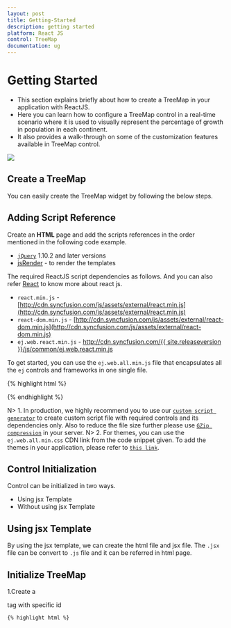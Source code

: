 ```yaml
---
layout: post
title: Getting-Started
description: getting started
platform: React JS
control: TreeMap
documentation: ug
---
```


# Getting Started

* This section explains briefly about how to create a TreeMap in your application with ReactJS.
* Here you can learn how to configure a TreeMap control in a real-time scenario where it is used to visually represent the percentage of growth in population in each continent. 
* It also provides a walk-through on some of the customization features available in TreeMap control.

![](Getting-Started_images/Getting-Started_img1.png)

## Create a TreeMap 

You can easily create the TreeMap widget by  following  the below steps.

## Adding Script Reference

Create an **HTML** page and add the scripts references in the order mentioned in the following code example.

* [`jQuery`](http://jquery.com) 1.10.2 and later versions
* [jsRender](https://github.com/borismoore/jsrender) - to render the templates


The required ReactJS script dependencies as follows. And you can also refer [React](https://facebook.github.io/react/docs/getting-started.html) to know more about react js.

* `react.min.js` - [http://cdn.syncfusion.com/js/assets/external/react.min.js](http://cdn.syncfusion.com/js/assets/external/react.min.js)
* `react-dom.min.js` - [http://cdn.syncfusion.com/js/assets/external/react-dom.min.js](http://cdn.syncfusion.com/js/assets/external/react-dom.min.js)
* `ej.web.react.min.js` - [http://cdn.syncfusion.com/{{ site.releaseversion }}/js/common/ej.web.react.min.js](http://cdn.syncfusion.com/14.3.0.49/js/common/ej.web.react.min.js)

To get started, you can use the `ej.web.all.min.js` file that encapsulates all the `ej` controls and frameworks in one single file.

{% highlight html %}
<!DOCTYPE html>
   <html>
     <head>
        <meta name="viewport" content="width=device-width, initial-scale=1.0">
        <meta name="description" content="Essential Studio for React JS">
        <meta name="author" content="Syncfusion">
        <title>Getting Started for Ribbon React JS</title>
        <!-- Essential Studio for JavaScript  theme reference -->
        <link href="http://cdn.syncfusion.com/{{ site.releaseversion }}/js/web/flat-azure/ej.web.all.min.css" rel="stylesheet" />
        <!-- Essential Studio for JavaScript  script references -->
        <script src="http://cdn.syncfusion.com/js/assets/external/jquery-3.0.0.min.js"></script>
         <script src="http://cdn.syncfusion.com/js/assets/external/react.min.js"></script>
        <script src="http://cdn.syncfusion.com/js/assets/external/react-dom.min.js"></script>
        <script src="http://cdn.syncfusion.com/{{ site.releaseversion }}/js/web/ej.web.all.min.js"></script>
        <script src="http://cdn.syncfusion.com/{{ site.releaseversion }}/js/common/ej.web.react.min.js"></script>
        <!-- Add your custom scripts here -->
    </head>
        <body>
        </body>
   </html>

{% endhighlight %}

N> 1. In production, we highly recommend you to use our [`custom script generator`](http://help.syncfusion.com/js/custom-script-generator) to create custom script file with required controls and its dependencies only. Also to reduce the file size further please use [`GZip compression`](https://developers.google.com/web/fundamentals/performance/optimizing-content-efficiency/optimize-encoding-and-transfer?hl=en) in your server.
N> 2. For themes, you can use the `ej.web.all.min.css` CDN link from the code snippet given. To add the themes in your application, please refer to [`this link`](http://help.syncfusion.com/js/theming-in-essential-javascript-components).

## Control Initialization

Control can be initialized in two ways.

 * Using jsx Template
 * Without using jsx Template
 
## Using jsx Template

By using the jsx template, we can create the html file and jsx file. The `.jsx` file can be convert to `.js` file and it can be referred in html page.

## Initialize TreeMap 

1.Create a <div> tag with specific id
	
    {% highlight html %}

<!DOCTYPE html>
<html>    
    <body>
	<div id="treemap-default" style="height:99%;"></div>
            <script src="app/treemap/default.js"></script>    
    </body>
</html>

{% endhighlight %}
  
2.The dataSource property of the TreeMap accepts the collection values as input.Populate the datasource of the  TreeMap data as JSON object. For example, you can use population data of countries to generate TreeMap data as illustrated in the following code sample.
  
   {% highlight html %}

var population_data = [
                   { Continent: "Asia", Region: "Southern Asia", Growth: 1.32, Population: 1749046000 },
                   { Continent: "Asia", Region: "Eastern Asia", Growth: 0.57, Population: 1620807000 },
                   { Continent: "Asia", Region: "South-Eastern Asia", Growth: 1.20, Population: 618793000 },
                   { Continent: "Asia", Region: "Western Asia", Growth: 1.98, Population: 245707000 },
                   { Continent: "Asia", Region: "Central Asia", Growth: 1.43, Population: 64370000 },
                   { Continent: "Europe", Region: "Europe", Growth: 0.10, Population: 742452000 },
                   { Continent: "America", Region: "South America", Growth: 1.06, Population: 406740000 },
                   { Continent: "America", Region: "Northern America", Growth: 0.85, Population: 355361000 },
                   { Continent: "America", Region: "Central America", Growth: 1.40, Population: 167387000 },
                   { Continent: "Africa", Region: "Eastern Africa", Growth: 2.89, Population: 373202000 },
                   { Continent: "Africa", Region: "Western Africa", Growth: 2.78, Population: 331255000 },
                   { Continent: "Africa", Region: "Northern Africa", Growth: 1.70, Population: 210002000 },
                   { Continent: "Africa", Region: "Middle Africa", Growth: 2.79, Population: 135750000 },
                   { Continent: "Africa", Region: "Southern Africa", Growth: 0.91, Population: 60425000 }
        ];

     {% endhighlight %}

   N> Population data is referred from [List of continents by population](http://en.wikipedia.org/wiki/List_of_continents_by_population)
 
3.The size of an object can be calculated by using the **WeightValuePath** of TreeMap
 
4.Initialize the TreeMap  by using the `EJ.TreeMap` tag. 

{% highlight javascript %}

<script type="text/babel">
<!DOCTYPE html>
<html>    
    <body>
        <script type="text/babel">
            ReactDOM.render(
                     <div className="default">
                        <EJ.TreeMap id="treemap1"  dataSource = {population_data}    weightValuePath ="Population" ></EJ.TreeMap>,
                     </div>,
                     document.getElementById('treemap-default')
                     );
        </script>
    </body>
</html>

{% endhighlight %}

The following image displays a TreeMap with default properties using the above code. 

![](Getting-Started_images/Getting-Started_img2.png)

## GroupTreeMap Items using Levels

You can group TreeMap Items using levels in TreeMap.

### Group Path

You can use `groupPath` property for every flat level of the TreeMap control. It is a path to a field on the source object that serves as the “group” for the level specified. You can group the data based on the `groupPath` in the TreeMap control. When the `groupPath` is not specified, then the items are not grouped and the data is displayed in the order specified in the `dataSource`.

### Group Gap

You can use `groupGap` property to separate the items from every flat level and to differentiate the levels mentioned in the TreeMap control.

The following code sample explains how to group TreeMap Items using ‘Levels’

{% highlight javascript %}
 <script type="text/babel">
  var levels = [
                     { groupPath: "Continent", groupGap: 5}
                   ];
<!DOCTYPE html>
<html>    
    <body>
        <script type="text/babel">
            ReactDOM.render(
                     <div className="default">
                        <EJ.TreeMap id="treemap1"  dataSource = {population_data}    weightValuePath ="Population" 
                        levels = {levels} ></EJ.TreeMap>,
                     </div>,
                     document.getElementById('treemap-default')
                     );
        </script>
    </body>
</html>
{% endhighlight %}


The following screenshot displays grouping of TreeMapItems using Levels.

![](Getting-Started_images/Getting-Started_img3.png)



## Customize TreeMap Appearance by Range

You can differentiate the nodes based on its value and color ranges using Range color. You can also define the color value range using From and To properties. 

### Color Value Path

The `colorValuePath` of TreeMap is a path to a field on the source object. You can determine the color for the object using `colorValuePath` of TreeMap.

The following code sample explains how to customize TreeMap Appearance by Range.

{% highlight javascript %}

 <script type="text/babel">
  var levels = [
                     { groupPath: "Continent", groupGap: 5}
                   ];
   var rangeColorMapping =  [
                    { color: "#DC562D", from: "0", to: "1" },
                    { color: "#FED124", from: "1", to: "1.5" },
                    { color: "#487FC1", from: "1.5", to: "2" },
                    { color: "#0E9F49", from: "2", to: "3" }
                ];
<!DOCTYPE html>
<html>    
    <body>
        <script type="text/babel">
            ReactDOM.render(
                     <div className="default">
                        <EJ.TreeMap id="treemap1"  dataSource = {population_data}    weightValuePath ="Population" 
                        levels = {levels} rangeColorMapping = {rangeColorMapping} colorValuePath="Growth" ></EJ.TreeMap>,
                     </div>,
                     document.getElementById('treemap-default')
                     );
        </script>
    </body>
</html>

{% endhighlight %}



The following screenshot displays customized TreeMap Appearance by Range

![](Getting-Started_images/Getting-Started_img4.png)

## Enable Tooltip

You can enable the tooltip by setting `showTooltip` property to ‘true’. By default, it takes the property of the bound object that is referred in the `weightValuePath` and displays its content when the corresponding node is hovered. You can customize the template for tooltip using `tooltipTemplate` property.

### Leaf Item Settings

You can customize the Leaf level TreeMap items using `leafItemSettings`. The Label and tooltip values take the property of bound object that is referred in the `labelPath` when defined.

The following code sample displays how the tooltip is enabled.

{% highlight javascript %}

<script type="text/babel">
var levels = [
                     { groupPath: "Continent", groupGap: 5}
                   ];
   var rangeColorMapping =  [
                    { color: "#DC562D", from: "0", to: "1" },
                    { color: "#FED124", from: "1", to: "1.5" },
                    { color: "#487FC1", from: "1.5", to: "2" },
                    { color: "#0E9F49", from: "2", to: "3" }
                ];
   var leafItemSettings =  { labelPath: "Region" };
<!DOCTYPE html>
<html>    
    <body>
        <script type="text/babel">
            ReactDOM.render(
                     <div className="default">
                        <EJ.TreeMap id="treemap1"  dataSource = {population_data}    weightValuePath ="Population" 
                        levels = {levels} rangeColorMapping = {rangeColorMapping} colorValuePath="Growth" leafItemSettings={leafItemSettings} showTooltip={true}  ></EJ.TreeMap>,
                     </div>,
                     document.getElementById('treemap-default')
                     );
        </script>
    </body>
</html>

{% endhighlight %}



The following screenshot displays the TreeMap when the Tooltip is enabled.

![](Getting-Started_images/Getting-Started_img5.png)

## Legend

You can set the color value of leaf nodes using TreeMap Legend. This legend is appropriate only for the TreeMap whose leaf nodes are colored using `rangeColorMapping`.

You can set ShowLegend property value to ‘_true_’ to make a Legend visible.

### Label for Legend

You can customize the labels of the legend item using `legendLabel` property of `rangeColorMapping`. 

The following code sample displays how to add labels for legend in a TreeMap.

{% highlight javascript %}

 <script type="text/babel">
 
  var levels = [
                     { groupPath: "Continent", groupGap: 5}
                   ];
   var rangeColorMapping =  [
                    { color: "#DC562D", from: "0", to: "1" },
                    { color: "#FED124", from: "1", to: "1.5" },
                    { color: "#487FC1", from: "1.5", to: "2" },
                    { color: "#0E9F49", from: "2", to: "3" }
                ];
   var leafItemSettings =  { labelPath: "Region" };
   var legendSettings =  {
                  showLegend:true,                                                                      
                  height:38,
                  width:690,
                };
<!DOCTYPE html>
<html>    
    <body>
        <script type="text/babel">
            ReactDOM.render(
                     <div className="default">
                        <EJ.TreeMap id="treemap1"  
                        dataSource = {population_data}    
                        weightValuePath ="Population" 
                        levels = {levels} 
                        rangeColorMapping = {rangeColorMapping} 
                        colorValuePath="Growth" 
                        leafItemSettings={leafItemSettings} 
                        showTooltip={true} 
                        showLegend ={true} 
                        legendSettings={legendSettings}></EJ.TreeMap>,
                     </div>,
                     document.getElementById('treemap-default')
                     );
        </script>
    </body>
</html>

{% endhighlight %}



The following screenshot displays the TreeMap when Labels are enabled.

![](Getting-Started_images/Getting-Started_img6.png)

## Without using jsx Template

The TreeMap can be created from a HTML `DIV` element with the HTML `id` attribute set to it. Refer to the following code example.

{% highlight html %}

<div id="treemap-default"></div>
           
{% endhighlight %}

{% highlight javascript %}

<script type="text/babel">
var levels = [
                     { groupPath: "Continent", groupGap: 5}
                   ];
   var rangeColorMapping =  [
                    { color: "#DC562D", from: "0", to: "1" },
                    { color: "#FED124", from: "1", to: "1.5" },
                    { color: "#487FC1", from: "1.5", to: "2" },
                    { color: "#0E9F49", from: "2", to: "3" }
                ];
   var leafItemSettings =  { labelPath: "Region" };
   var legendSettings =  {
                  showLegend:true,                                                                      
                  height:38,
                  width:690,
                };
                   
        

ReactDOM.render(
    React.createElement(EJ.TreeMap, {id: "treemapdefault", 
    dataSource: population_data, 
    colorValuePath: "Growth", 
     weightValuePath: "Population", 
     showTooltip:true,
     showLegend: true, 
     leafItemSettings: leafItemSettings, 
     legendSettings: legendSettings, 
     rangeColorMapping: rangeColorMapping, 
     levels: levels
    }
        
    ),
		  document.getElementById('treemap-default')
);
</script>
 {% endhighlight %}
 
On running the above code the TreeMap will rendered along with labels

![](Getting-Started_images/Getting-Started_img6.png)  